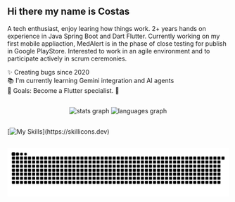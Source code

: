 ## Hi there my name is Costas

<p align="left">A tech enthusiast, enjoy learing how things work. 2+ years hands on experience in Java Spring Boot and Dart Flutter. Currently working on my first mobile appliaction, MedAlert is in the phase of close testing for publish in Google PlayStore. Interested to work in an agile environment and to participate actively in scrum ceremonies.</p>

<p align="left">✨ Creating bugs since 2020<br>📚 I'm currently learning Gemini integration and AI agents<br>🎯 Goals: Become a Flutter specialist. 🎲 </p>

##

<div align="center">
  <img src="https://github-readme-stats.vercel.app/api?username=DansVirus&hide_title=false&hide_rank=false&show_icons=true&include_all_commits=true&count_private=true&disable_animations=false&theme=dracula&locale=en&hide_border=false" height="150" alt="stats graph"  />
  <img src="https://github-readme-stats.vercel.app/api/top-langs?username=DansVirus&locale=en&hide_title=false&layout=compact&card_width=320&langs_count=5&theme=dracula&hide_border=false" height="150" alt="languages graph"  />
</div>

##


[![My Skills](https://skillicons.dev/icons?i=java,spring,selenium,gradle,maven,hibernate,mysql,postman,idea,vscode,js,ts,html,css,nodejs,angular,androidstudio,flutter,dart,firebase,docker,git,github,)](https://skillicons.dev)

##

<img src="https://raw.githubusercontent.com/DansVirus/DansVirus/output/snake.svg" alt="Snake animation" />

###
